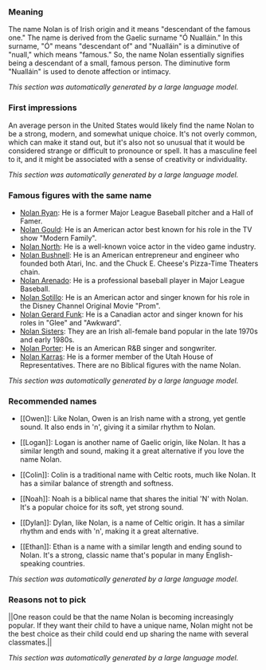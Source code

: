 ### Meaning
The name Nolan is of Irish origin and it means "descendant of the famous one." The name is derived from the Gaelic surname "Ó Nualláin." In this surname, "Ó" means "descendant of" and "Nualláin" is a diminutive of "nuall," which means "famous." So, the name Nolan essentially signifies being a descendant of a small, famous person. The diminutive form "Nualláin" is used to denote affection or intimacy.

_This section was automatically generated by a large language model._

### First impressions
An average person in the United States would likely find the name Nolan to be a strong, modern, and somewhat unique choice. It's not overly common, which can make it stand out, but it's also not so unusual that it would be considered strange or difficult to pronounce or spell. It has a masculine feel to it, and it might be associated with a sense of creativity or individuality.

_This section was automatically generated by a large language model._

### Famous figures with the same name
- [Nolan Ryan](https://en.wikipedia.org/wiki/Nolan_Ryan): He is a former Major League Baseball pitcher and a Hall of Famer.
- [Nolan Gould](https://en.wikipedia.org/wiki/Nolan_Gould): He is an American actor best known for his role in the TV show "Modern Family".
- [Nolan North](https://en.wikipedia.org/wiki/Nolan_North): He is a well-known voice actor in the video game industry.
- [Nolan Bushnell](https://en.wikipedia.org/wiki/Nolan_Bushnell): He is an American entrepreneur and engineer who founded both Atari, Inc. and the Chuck E. Cheese's Pizza-Time Theaters chain.
- [Nolan Arenado](https://en.wikipedia.org/wiki/Nolan_Arenado): He is a professional baseball player in Major League Baseball.
- [Nolan Sotillo](https://en.wikipedia.org/wiki/Nolan_Sotillo): He is an American actor and singer known for his role in the Disney Channel Original Movie "Prom".
- [Nolan Gerard Funk](https://en.wikipedia.org/wiki/Nolan_Gerard_Funk): He is a Canadian actor and singer known for his roles in "Glee" and "Awkward".
- [Nolan Sisters](https://en.wikipedia.org/wiki/Nolan_Sisters): They are an Irish all-female band popular in the late 1970s and early 1980s.
- [Nolan Porter](https://en.wikipedia.org/wiki/Nolan_Porter): He is an American R&B singer and songwriter.
- [Nolan Karras](https://en.wikipedia.org/wiki/Nolan_Karras): He is a former member of the Utah House of Representatives.
There are no Biblical figures with the name Nolan.

_This section was automatically generated by a large language model._

### Recommended names
- [[Owen]]: Like Nolan, Owen is an Irish name with a strong, yet gentle sound. It also ends in 'n', giving it a similar rhythm to Nolan.

- [[Logan]]: Logan is another name of Gaelic origin, like Nolan. It has a similar length and sound, making it a great alternative if you love the name Nolan.

- [[Colin]]: Colin is a traditional name with Celtic roots, much like Nolan. It has a similar balance of strength and softness.

- [[Noah]]: Noah is a biblical name that shares the initial 'N' with Nolan. It's a popular choice for its soft, yet strong sound.

- [[Dylan]]: Dylan, like Nolan, is a name of Celtic origin. It has a similar rhythm and ends with 'n', making it a great alternative.

- [[Ethan]]: Ethan is a name with a similar length and ending sound to Nolan. It's a strong, classic name that's popular in many English-speaking countries.

_This section was automatically generated by a large language model._

### Reasons not to pick
||One reason could be that the name Nolan is becoming increasingly popular. If they want their child to have a unique name, Nolan might not be the best choice as their child could end up sharing the name with several classmates.||

_This section was automatically generated by a large language model._